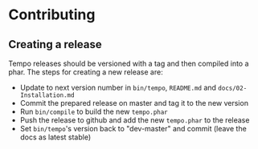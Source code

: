 # Contributing


## Creating a release

Tempo releases should be versioned with a tag and then compiled into a phar. The steps for creating a new release are:

* Update to next version number in `bin/tempo`, `README.md` and `docs/02-Installation.md`
* Commit the prepared release on master and tag it to the new version
* Run `bin/compile` to build the new `tempo.phar`
* Push the release to github and add the new `tempo.phar` to the release
* Set `bin/tempo`'s version back to "dev-master" and commit (leave the docs as latest stable)
